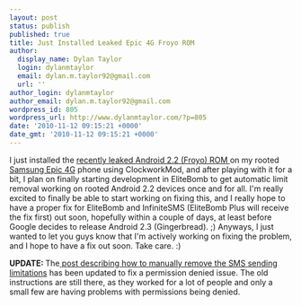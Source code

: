 ```yaml
---
layout: post
status: publish
published: true
title: Just Installed Leaked Epic 4G Froyo ROM
author:
  display_name: Dylan Taylor
  login: dylanmtaylor
  email: dylan.m.taylor92@gmail.com
  url: ''
author_login: dylanmtaylor
author_email: dylan.m.taylor92@gmail.com
wordpress_id: 805
wordpress_url: http://www.dylanmtaylor.com/?p=805
date: '2010-11-12 09:15:21 +0000'
date_gmt: '2010-11-12 09:15:21 +0000'
---
```

<p>I just installed the <a href="http://forum.xda-developers.com/showthread.php?t=836111">recently leaked Android 2.2 (Froyo) ROM </a>on my rooted <a class="zem_slink" title="Samsung i9000 Galaxy S" rel="wikipedia" href="http://en.wikipedia.org/wiki/Samsung_i9000_Galaxy_S">Samsung Epic 4G</a> phone using ClockworkMod, and after playing with it for a bit, I plan on finally starting development in EliteBomb to get automatic limit removal working on rooted Android 2.2 devices once and for all. I'm really excited to finally be able to start working on fixing this, and I really hope to have a proper fix for EliteBomb and InfiniteSMS (EliteBomb Plus will receive the fix first) out soon, hopefully within a couple of days, at least before Google decides to release Android 2.3 (Gingerbread). ;) Anyways, I just wanted to let you guys know that I'm actively working on fixing the problem, and I hope to have a fix out soon. Take care. :)</p>
<p><strong>UPDATE: </strong>The<a href=/pages/blog/2010/10/19/closer-to-a-proper-froyo-limit-removal-fix/"> post describing how to manually remove the SMS sending limitations</a> has been updated to fix a permission denied issue. The old instructions are still there, as they worked for a lot of people and only a small few are having problems with permissions being denied.</p>

